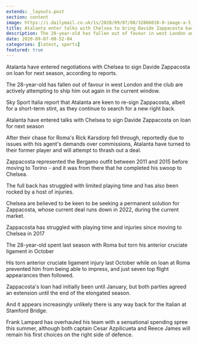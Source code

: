 ```yaml
---
extends: _layouts.post
section: content
image: https://i.dailymail.co.uk/1s/2020/09/07/08/32866010-0-image-a-5_1599464419681.jpg 
title: Atalanta enter talks with Chelsea to bring Davide Zappacosta back to the Serie A club on loan 
description: The 28-year-old has fallen out of favour in west London and the club are actively attempting to ship him out again in the current window. Sky Sport Italia report Atalanta are interested. 
date: 2020-09-07-08-52-04 
categories: [latest, sports] 
featured: true 
--- 
```

Atalanta have entered negotiations with Chelsea to sign Davide Zappacosta on loan for next season, according to reports.

The 28-year-old has fallen out of favour in west London and the club are actively attempting to ship him out again in the current window.

Sky Sport Italia report that Atalanta are keen to re-sign Zappacosta, albeit for a short-term stint, as they continue to search for a new right back. 

Atalanta have entered talks with Chelsea to sign Davide Zappacosta on loan for next season

After their chase for Roma's Rick Karsdorp fell through, reportedly due to issues with his agent's demands over commissions, Atalanta have turned to their former player and will attempt to thrash out a deal. 

Zappacosta represented the Bergamo outfit between 2011 and 2015 before moving to Torino - and it was from there that he completed his swoop to Chelsea.

The full back has struggled with limited playing time and has also been rocked by a host of injuries.

Chelsea are believed to be keen to be seeking a permanent solution for Zappacosta, whose current deal runs down in 2022, during the current market.

Zappacosta has struggled with playing time and injuries since moving to Chelsea in 2017

The 28-year-old spent last season with Roma but torn his anterior cruciate ligament in October

His torn anterior cruciate ligament injury last October while on loan at Roma prevented him from being able to impress, and just seven top flight appearances then followed. 

Zappacosta's loan had initially been until January, but both parties agreed an extension until the end of the elongated season. 

And it appears increasingly unlikely there is any way back for the Italian at Stamford Bridge. 

Frank Lampard has overhauled his team with a sensational spending spree this summer, although both captain Cesar Azpilicueta and Reece James will remain his first choices on the right side of defence. 

